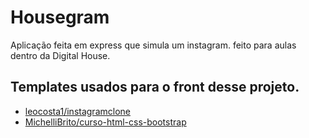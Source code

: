 # Housegram

Aplicação feita em express que simula um instagram. feito para aulas dentro da Digital House.

## Templates usados para o front desse projeto.

 - [leocosta1/instagramclone](https://github.com/leocosta1/instagram-clone)
 - [MichelliBrito/curso-html-css-bootstrap](https://github.com/MichelliBrito/curso-html-css-bootstrap)